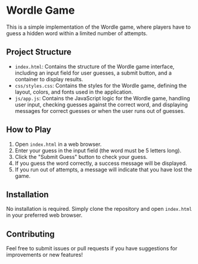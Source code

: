 # Wordle Game

This is a simple implementation of the Wordle game, where players have to guess a hidden word within a limited number of attempts.

## Project Structure

- `index.html`: Contains the structure of the Wordle game interface, including an input field for user guesses, a submit button, and a container to display results.
- `css/styles.css`: Contains the styles for the Wordle game, defining the layout, colors, and fonts used in the application.
- `js/app.js`: Contains the JavaScript logic for the Wordle game, handling user input, checking guesses against the correct word, and displaying messages for correct guesses or when the user runs out of guesses.

## How to Play

1. Open `index.html` in a web browser.
2. Enter your guess in the input field (the word must be 5 letters long).
3. Click the "Submit Guess" button to check your guess.
4. If you guess the word correctly, a success message will be displayed.
5. If you run out of attempts, a message will indicate that you have lost the game.

## Installation

No installation is required. Simply clone the repository and open `index.html` in your preferred web browser.

## Contributing

Feel free to submit issues or pull requests if you have suggestions for improvements or new features!